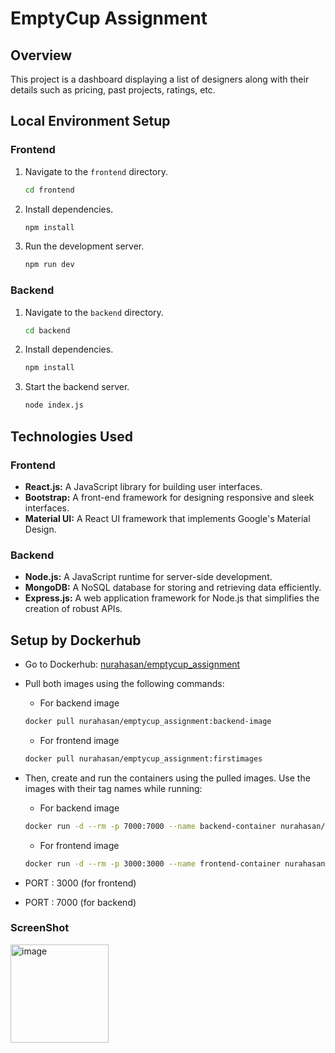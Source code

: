 # EmptyCup Assignment

## Overview

This project is a dashboard displaying a list of designers along with their details such as pricing, past projects, ratings, etc.

## Local Environment Setup

### Frontend

1. Navigate to the `frontend` directory.
   ```bash
   cd frontend
   ```

2. Install dependencies.
   ```bash
   npm install
   ```

3. Run the development server.
   ```bash
   npm run dev
   ```

### Backend

1. Navigate to the `backend` directory.
   ```bash
   cd backend
   ```

2. Install dependencies.
   ```bash
   npm install
   ```

3. Start the backend server.
   ```bash
   node index.js
   ```

## Technologies Used

### Frontend

- **React.js:** A JavaScript library for building user interfaces.
- **Bootstrap:** A front-end framework for designing responsive and sleek interfaces.
- **Material UI:** A React UI framework that implements Google's Material Design.

### Backend

- **Node.js:** A JavaScript runtime for server-side development.
- **MongoDB:** A NoSQL database for storing and retrieving data efficiently.
- **Express.js:** A web application framework for Node.js that simplifies the creation of robust APIs.

## Setup by Dockerhub

- Go to Dockerhub: [nurahasan/emptycup_assignment](https://hub.docker.com/repository/docker/nurahasan/emptycup_assignment)
- Pull both images using the following commands:

   - For backend image
   ```bash
   docker pull nurahasan/emptycup_assignment:backend-image
   ```

   - For frontend image
   ```bash
   docker pull nurahasan/emptycup_assignment:firstimages
   ```

- Then, create and run the containers using the pulled images. Use the images with their tag names while running:

   - For backend image
   ```bash
   docker run -d --rm -p 7000:7000 --name backend-container nurahasan/emptycup_assignment:backend-image
   ```

   - For frontend image
   ```bash
   docker run -d --rm -p 3000:3000 --name frontend-container nurahasan/emptycup_assignment:firstimages
   ```
- PORT : 3000 (for frontend)
- PORT : 7000 (for backend)

### ScreenShot
<img width="157" alt="image" src="https://github.com/Nurulhasan1338/emptycup_Assignment_NurulHasan/assets/75856743/f21efe7e-a6b5-43d9-a349-c152bf88a339">
